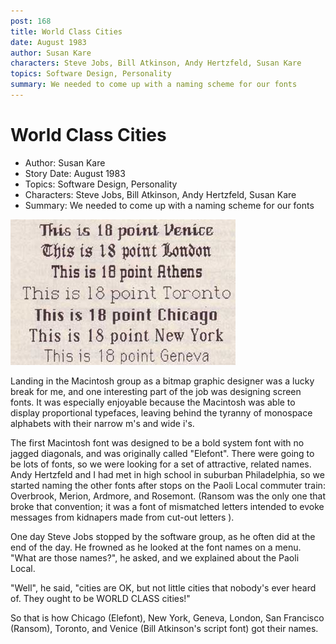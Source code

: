 ```yaml
---
post: 168
title: World Class Cities
date: August 1983
author: Susan Kare
characters: Steve Jobs, Bill Atkinson, Andy Hertzfeld, Susan Kare
topics: Software Design, Personality
summary: We needed to come up with a naming scheme for our fonts
---
```


# World Class Cities
* Author: Susan Kare
* Story Date: August 1983
* Topics: Software Design, Personality
* Characters: Steve Jobs, Bill Atkinson, Andy Hertzfeld, Susan Kare
* Summary: We needed to come up with a naming scheme for our fonts

![here's a sampler of someoriginal Mac fonts](images/Macintosh/fonts.jpg) 

    
Landing in the Macintosh group as a bitmap graphic designer was a lucky break for me, and one interesting part of the job was designing screen fonts. It was especially enjoyable because the Macintosh was able to display proportional typefaces, leaving behind the tyranny of monospace alphabets with their narrow m's and wide i's.


The first Macintosh font was designed to be a bold system font with no jagged diagonals, and was originally called "Elefont". There were going to be lots of fonts, so we were looking for a set of attractive, related names.   Andy Hertzfeld and I had met in high school in suburban Philadelphia, so we started naming the other fonts after stops on the Paoli Local commuter train: Overbrook, Merion, Ardmore, and Rosemont.  (Ransom was the only one that broke that convention; it was a font of mismatched letters intended to evoke messages from kidnapers made from cut-out letters ).

One day Steve Jobs stopped by the software group, as he often did at the end of the day. He frowned as he looked at the font names on a menu. "What are those names?", he asked, and we explained about the Paoli Local.

"Well", he said, "cities are OK, but not little cities that nobody's ever heard of.  They ought to be WORLD CLASS cities!"

So that is how Chicago (Elefont), New York, Geneva, London, San Francisco (Ransom), Toronto, and Venice (Bill Atkinson's script font) got their names.

